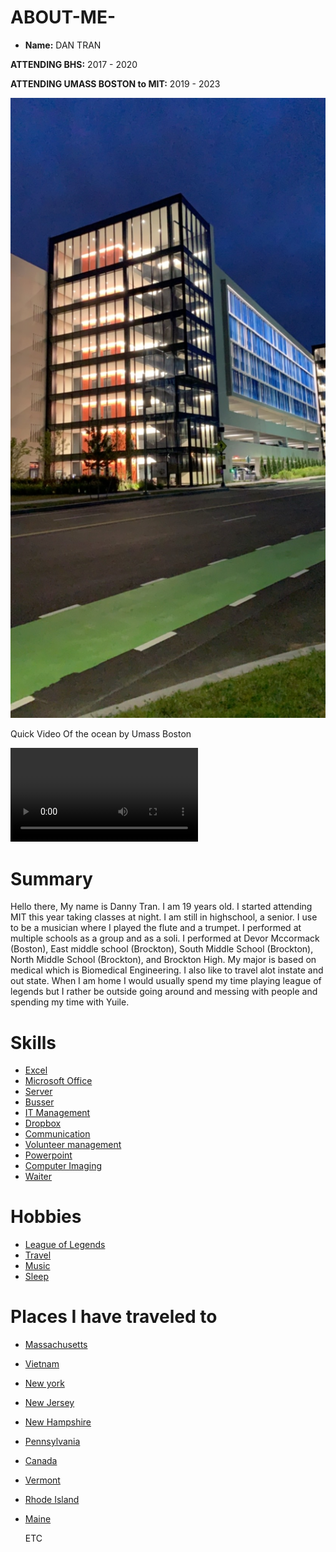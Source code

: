 # ABOUT-ME-

- **Name:** DAN TRAN

 **ATTENDING BHS:** 2017 - 2020
 
 **ATTENDING UMASS BOSTON to MIT:** 2019 - 2023
 
![image](./image0.jpeg)

Quick Video Of the ocean by Umass Boston

![Video](./Video.MOV)
 
 # Summary
 Hello there, My name is Danny Tran. I am 19 years old. I started attending MIT this year taking classes at night. I am still in highschool, a senior. I use to be a musician where I played the flute and a trumpet. I performed at multiple schools as a group and as a soli. I performed at Devor Mccormack (Boston), East middle school (Brockton), South Middle School (Brockton), North Middle School (Brockton), and Brockton High. My major is based on medical which is Biomedical Engineering. I also like to travel alot instate and out state. When I am home I would usually spend my time playing league of legends but I rather be outside going around and messing with people and spending my time with Yuile. 

# Skills

- [Excel](https://products.office.com/en-us/excel)
- [Microsoft Office](https://www.mychoicesoftware.com/pages/microsoft-office-365-personal?utm_source=google&utm_medium=cpc&utm_campaign=upper_funnel_users_|_upper_-_mid_funnel_search_intent&utm_content=office&gclid=CjwKCAjwxOvsBRAjEiwAuY7L8gXEBB7T0W76CFL3xbQsHfBMpVH3KGg0GljCS8uxi9BCcLht4vpzbBoCMkQQAvD_BwE)
- [Server](https://culinarylore.com/food-history:waiter-waitress-server/)
- [Busser](https://resources.workable.com/busser-job-description)
- [IT Management](https://searchcio.techtarget.com/definition/IT-management)
- [Dropbox](https://www.dropbox.com/business/landing-t61fl?_tk=sem_b_goog&_camp=142947702&_kw=dropbox|e&_ad=385355053894|1t1|c&gclid=CjwKCAjwxOvsBRAjEiwAuY7L8lefxAq3JRZa8t09crUxn61e-YTfI5Quumyg5bOLD-yOvj8T4zJxSRoCeZgQAvD_BwE)
- [Communication](https://www.skillsyouneed.com/ips/what-is-communication.html)
- [Volunteer management](https://www.volunteerhub.com/blog/effective-volunteer-management-process/)
- [Powerpoint](https://login.microsoftonline.com/common/oauth2/authorize?response_mode=form_post&response_type=id_token&scope=openid&msafed=0&nonce=e33f993d-829b-46a1-97ad-e71e7ea6d7a4.637060548197018013&state=https%3a%2f%2foffice.live.com%2fstart%2fPowerPoint.aspx%3fs%3d4%26auth%3d2%26nf%3d1&client_id=4b233688-031c-404b-9a80-a4f3f2351f90&redirect_uri=https%3a%2f%2foffice.live.com%2fstart%2fauth%2fsignin&login_hint=211755%40bpsma.org)
- [Computer Imaging](https://www.webopedia.com/TERM/C/computer_imaging.html)
- [Waiter](https://m.snagajob.com/job-descriptions/waiter-waitress/)

# Hobbies

- [League of Legends](Leagueoflegends.com)
- [Travel](https://www.travelocity.com/Vacation-Packages?SEMCID=TRAVELOCITY-US.UB.GOOGLE.GT-c-EN.EPACKAGE&&SEMDTL=a1190321540.b19452483500.r19bf3ad25ca4a39701a13a2508cf34aef1e279dc7c50f4336d03be42d107900b7.d1305869804475.e1c.f11t1.g1kwd-14915580.h1e.i1.j19002030.k1.l1g.m1.n1&gclid=Cj0KCQjwivbsBRDsARIsADyISJ8s3rlloOUSxhIrJAgZSqFRhMqWerJix7OAEZJ-97FCzFZbFyivVOQaAjVYEALw_wcB&gclsrc=aw.ds)
- [Music](youtube.com)
- [Sleep](https://www.nightairbeds.com/)

# Places I have traveled to

- [Massachusetts](https://www.mass.gov/)
- [Vietnam](https://vietnam.travel/home)
- [New york](https://www.nycgo.com/)
- [New Jersey](https://nj.gov/)
- [New Hampshire](https://www.visitnh.gov/) 
- [Pennsylvania](https://www.pa.gov/)
- [Canada](https://www.canada.ca/en.html)
- [Vermont](https://www.vermont.gov/)
- [Rhode Island](https://www.ri.gov/)
- [Maine](https://visitmaine.com/)

   ETC
